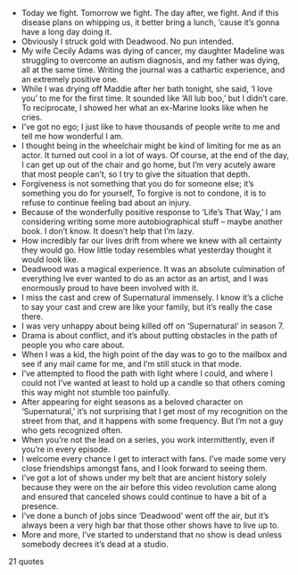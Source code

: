  - Today we fight. Tomorrow we fight. The day after, we fight. And if this disease plans on whipping us, it better bring a lunch, ’cause it’s gonna have a long day doing it.
 - Obviously I struck gold with Deadwood. No pun intended.
 - My wife Cecily Adams was dying of cancer, my daughter Madeline was struggling to overcome an autism diagnosis, and my father was dying, all at the same time. Writing the journal was a cathartic experience, and an extremely positive one.
 - While I was drying off Maddie after her bath tonight, she said, ‘I love you’ to me for the first time. It sounded like ‘All lub boo,’ but I didn’t care. To reciprocate, I showed her what an ex-Marine looks like when he cries.
 - I’ve got no ego; I just like to have thousands of people write to me and tell me how wonderful I am.
 - I thought being in the wheelchair might be kind of limiting for me as an actor. It turned out cool in a lot of ways. Of course, at the end of the day, I can get up out of the chair and go home, but I’m very acutely aware that most people can’t, so I try to give the situation that depth.
 - Forgiveness is not something that you do for someone else; it’s something you do for yourself, To forgive is not to condone, it is to refuse to continue feeling bad about an injury.
 - Because of the wonderfully positive response to ‘Life’s That Way,’ I am considering writing some more autobiographical stuff – maybe another book. I don’t know. It doesn’t help that I’m lazy.
 - How incredibly far our lives drift from where we knew with all certainty they would go. How little today resembles what yesterday thought it would look like.
 - Deadwood was a magical experience. It was an absolute culmination of everything Ive ever wanted to do as an actor as an artist, and I was enormously proud to have been involved with it.
 - I miss the cast and crew of Supernatural immensely. I know it’s a cliche to say your cast and crew are like your family, but it’s really the case there.
 - I was very unhappy about being killed off on ‘Supernatural’ in season 7.
 - Drama is about conflict, and it’s about putting obstacles in the path of people you who care about.
 - When I was a kid, the high point of the day was to go to the mailbox and see if any mail came for me, and I’m still stuck in that mode.
 - I’ve attempted to flood the path with light where I could, and where I could not I’ve wanted at least to hold up a candle so that others coming this way might not stumble too painfully.
 - After appearing for eight seasons as a beloved character on ‘Supernatural,’ it’s not surprising that I get most of my recognition on the street from that, and it happens with some frequency. But I’m not a guy who gets recognized often.
 - When you’re not the lead on a series, you work intermittently, even if you’re in every episode.
 - I welcome every chance I get to interact with fans. I’ve made some very close friendships amongst fans, and I look forward to seeing them.
 - I’ve got a lot of shows under my belt that are ancient history solely because they were on the air before this video revolution came along and ensured that canceled shows could continue to have a bit of a presence.
 - I’ve done a bunch of jobs since ‘Deadwood’ went off the air, but it’s always been a very high bar that those other shows have to live up to.
 - More and more, I’ve started to understand that no show is dead unless somebody decrees it’s dead at a studio.

21 quotes
